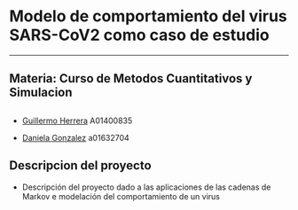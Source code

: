 # Modelo de comportamiento del virus SARS-CoV2 como caso de estudio

----------
## Materia: Curso de Metodos Cuantitativos y Simulacion


##
- [Guillermo Herrera](https://github.com/memoherreraacosta/) A01400835

- [Daniela Gonzalez](https://github.com/Guemez) a01632704

## Descripcion del proyecto

- Descripción del proyecto dado a las aplicaciones de las cadenas de Markov e modelación del comportamiento de un virus

